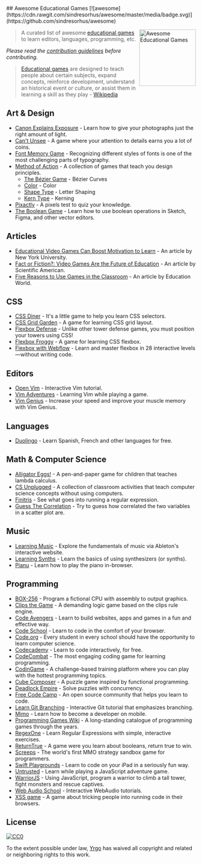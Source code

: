 <div class="github-widget" data-repo="yrgo/awesome-eg"></div>
<script async src="https://pagead2.googlesyndication.com/pagead/js/adsbygoogle.js"></script><ins class="adsbygoogle" style="display:block" data-ad-client="ca-pub-6890694312814945" data-ad-slot="5473692530" data-ad-format="auto"  data-full-width-responsive="true"></ins><script>(adsbygoogle = window.adsbygoogle || []).push({});</script>
## Awesome Educational Games [![awesome](https://cdn.rawgit.com/sindresorhus/awesome/master/media/badge.svg)](https://github.com/sindresorhus/awesome)

[<img src="https://cloud.githubusercontent.com/assets/499192/18659925/ed7e6262-7f0d-11e6-8e8e-b53b87158210.png" align="right" alt="Awesome Educational Games" width="150">](https://en.m.wikipedia.org/wiki/Educational_game)

> A curated list of awesome [educational games](https://en.m.wikipedia.org/wiki/Educational_game) to learn editors, languages, programming, etc.

*Please read the [contribution guidelines](https://github.com/yrgo/awesome-eg/blob/master/CONTRIBUTING.md) before contributing.*

> [Educational games](https://en.m.wikipedia.org/wiki/Educational_game) are designed to teach people about certain subjects, expand concepts, reinforce development, understand an historical event or culture, or assist them in learning a skill as they play - [Wikipedia](https://en.m.wikipedia.org/wiki/Educational_game)



## Art & Design

- [Canon Explains Exposure](http://www.canonoutsideofauto.ca/) - Learn how to give your photographs just the right amount of light.
- [Can't Unsee](https://cantunsee.space/) - A game where your attention to details earns you a lot of coins.
- [Font Memory Game](https://betterwebtype.com/font-memory-game) - Recognizing different styles of fonts is one of the most challenging parts of typography.
- [Method of Action](https://method.ac/) - A collection of games that teach you design principles.
  - [The Bézier Game](https://bezier.method.ac/) - Bézier Curves
  - [Color](https://color.method.ac/) - Color
  - [Shape Type](https://shape.method.ac/) - Letter Shaping
  - [Kern Type](https://type.method.ac/) - Kerning
- [Pixactly](http://pixact.ly/) - A pixels test to quiz your knowledge.
- [The Boolean Game](https://boolean.method.ac/) - Learn how to use boolean operations in Sketch, Figma, and other vector editors.

## Articles

- [Educational Video Games Can Boost Motivation to Learn](https://www.nyu.edu/about/news-publications/news/2013/november/educational-video-games-can-boost-motivation-to-learn-nyu-cuny-study-shows-.html) - An article by New York University.
- [Fact or Fiction?: Video Games Are the Future of Education](https://www.nyu.edu/about/news-publications/news/2013/november/educational-video-games-can-boost-motivation-to-learn-nyu-cuny-study-shows-.html) - An article by Scientific American.
- [Five Reasons to Use Games in the Classroom](https://www.educationworld.com/a_curr/reasons-to-play-games-in-the-classroom.shtml) - An article by Education World.

## CSS

- [CSS Diner](https://flukeout.github.io/) - It's a little game to help you learn CSS selectors.
- [CSS Grid Garden](http://cssgridgarden.com/) - A game for learning CSS grid layout.
- [Flexbox Defense](http://www.flexboxdefense.com/) - Unlike other tower defense games, you must position your towers using CSS!
- [Flexbox Froggy](http://flexboxfroggy.com/) - A game for learning CSS flexbox.
- [Flexbox with Webflow](https://www.flexboxgame.com/) - Learn and master flexbox in 28 interactive levels—without writing code.

## Editors

- [Open Vim](https://www.openvim.com/) - Interactive Vim tutorial.
- [Vim Adventures](https://vim-adventures.com/) - Learning Vim while playing a game.
- [Vim Genius](http://vimgenius.com/) - Increase your speed and improve your muscle memory with Vim Genius.

## Languages

- [Duolingo](https://www.duolingo.com/) - Learn Spanish, French and other languages for free.

## Math & Computer Science

- [Alligator Eggs!](http://worrydream.com/#!/AlligatorEggs) - A pen-and-paper game for children that teaches lambda calculus.
- [CS Unplugged](https://csunplugged.org/en/) - A collection of classroom activities that teach computer science concepts without using computers.
- [Finitris](http://www.postcrashgames.com/finitris/) - See what goes into running a regular expression.
- [Guess The Correlation](http://guessthecorrelation.com/) - Try to guess how correlated the two variables in a scatter plot are.

## Music

- [Learning Music](https://learningmusic.ableton.com) - Explore the fundamentals of music via Ableton's interactive website.
- [Learning Synths](https://learningsynths.ableton.com/) - Learn the basics of using synthesizers (or synths).
- [Pianu](https://pianu.com) - Learn how to play the piano in-browser.

## Programming

- [BOX-256](http://box-256.com/) - Program a fictional CPU with assembly to output graphics.
- [Clips the Game](https://md5crypt.github.io/clipsgame/) - A demanding logic game based on the clips rule engine.
- [Code Avengers](https://www.codeavengers.com/) - Learn to build websites, apps and games in a fun and effective way.
- [Code School](https://www.pluralsight.com/codeschool ) - Learn to code in the comfort of your browser.
- [Code.org](https://code.org/) - Every student in every school should have the opportunity to learn computer science.
- [Codecademy](https://www.codecademy.com/) - Learn to code interactively, for free.
- [CodeCombat](https://codecombat.com/) - The most engaging coding game for learning programming.
- [CodinGame](https://www.codingame.com/start) - A challenge-based training platform where you can play with the hottest programming topics.
- [Cube Composer](https://david-peter.de/cube-composer/) - A puzzle game inspired by functional programming.
- [Deadlock Empire](https://deadlockempire.github.io/) - Solve puzzles with concurrency.
- [Free Code Camp](https://www.freecodecamp.org/) - An open source community that helps you learn to code.
- [Learn Git Branching](https://learngitbranching.js.org/) - Interactive Git tutorial that emphasizes branching.
- [Mimo](https://getmimo.com/) - Learn how to become a developer on mobile.
- [Programming Games Wiki](http://programminggames.org/) - A long-standing catalogue of programming games through the years.
- [RegexOne](https://regexone.com/lesson/introduction_abcs) - Learn Regular Expressions with simple, interactive exercises.
- [ReturnTrue](https://alf.nu/ReturnTrue) - A game were you learn about booleans, return true to win.
- [Screeps](https://screeps.com/) - The world's first MMO strategy sandbox game for programmers.
- [Swift Playgrounds](https://www.apple.com/swift/playgrounds/) - Learn to code on your iPad in a seriously fun way.
- [Untrusted](https://alexnisnevich.github.io/untrusted/) - Learn while playing a JavaScript adventure game.
- [WarriorJS](https://github.com/olistic/warriorjs) - Using JavaScript, program a warrior to climb a tall tower, fight monsters and rescue captives.
- [Web Audio School](https://mmckegg.github.io/web-audio-school/) - Interactive WebAudio tutorials.
- [XSS game](https://xss-game.appspot.com) - A game about tricking people into running code in their browsers.

## License

[![CC0](https://mirrors.creativecommons.org/presskit/buttons/88x31/svg/cc-zero.svg)](https://creativecommons.org/publicdomain/zero/1.0/)

To the extent possible under law, [Yrgo](https://yrgo.se) has waived all copyright and related or neighboring rights to this work.